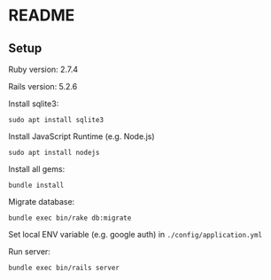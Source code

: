 # README

## Setup
Ruby version: 2.7.4

Rails version: 5.2.6

Install sqlite3:
```
sudo apt install sqlite3
```

Install JavaScript Runtime (e.g. Node.js)
```
sudo apt install nodejs
```

Install all gems:
```
bundle install
```

Migrate database:
```
bundle exec bin/rake db:migrate
```

Set local ENV variable (e.g. google auth) in `./config/application.yml`

Run server:
```
bundle exec bin/rails server
```
